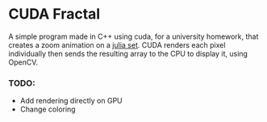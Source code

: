 # CUDA Fractal

A simple program made in C++ using cuda, for a university homework, that creates a zoom animation on a [julia set](https://en.wikipedia.org/wiki/Julia_set). CUDA renders each pixel individually then sends the resulting array to the CPU to display it, using OpenCV.

### TODO:

- Add rendering directly on GPU
- Change coloring
